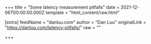 
+++
title = "Some latency measurement pitfalls"
date = 2021-12-06T00:00:00.000Z
template = "html_content/raw.html"

[extra]
feedName = "danluu.com"
author = "Dan Luu"
originalLink = "https://danluu.com/latency-pitfalls/"
raw = ""

+++

